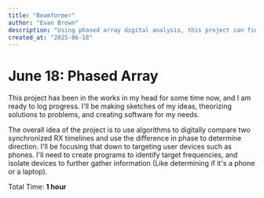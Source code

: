 ```yaml
---
title: "Beamformer"
author: "Evan Brown"
description: "Using phased array digital analysis, this project can find the location of a transmission."
created_at: "2025-06-18"
---
```


# June 18: Phased Array

This project has been in the works in my head for some time now, and I am ready to log progress. I'll be making sketches of my ideas, theorizing solutions to problems, and creating software for my needs.

The overall idea of the project is to use algorithms to digitally compare two synchronized RX timelines and use the difference in phase to determine direction. I'll be focusing that down to targeting user devices such as phones. I'll need to create programs to identify target frequencies, and isolate devices to further gather information (Like determining if it's a phone or a laptop).

Total Time: **1 hour**
